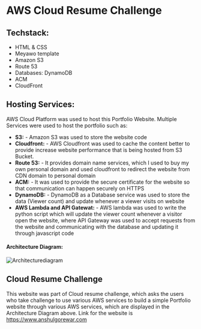 # AWS Cloud Resume Challenge

<html>
  <head>
    <body>
      <h2> Techstack: </h2>
      <ul>
        <li> HTML & CSS </li>
        <li> Meyawo template </li>
        <li> Amazon S3 </li>
        <li> Route 53 </li>
        <li> Databases: DynamoDB </li>
        <li> ACM </li>
        <li> CloudFront </li>
      </ul>
      <h2> Hosting Services: </h2>
      AWS Cloud Platform was used to host this Portfolio Website. Multiple Services were used to host the portfolio such as:
      <ul>
        <li><b>S3:</b> - Amazon S3 was used to store the website code </li>
        <li><b>Cloudfront:</b> - AWS Cloudfront was used to cache the content better to provide increase website performance that is being hosted from S3 Bucket.</li>
        <li> <b>Route 53:</b> - It provides domain name services, which I used to buy my own personal domain and used cloudfront to redirect the website from CDN domain to personal domain </li>
        <li> <b>ACM:</b> - It was used to provide the secure certificate for the website so that communication can happen securely on HTTPS </li>
        <li><b>DynamoDB:</b> - DynamoDB as a Database service was used to store the data (Viewer count) and update whenever a viewer visits on website </li>
        <li><b> AWS Lambda and API Gatewat:</b> - AWS lambda was used to write the python script which will update the viewer count whenever a visitor open the website, where API Gateway was used to accept requests from the website and communicating with the database and updating it through javascript code </li>
      </ul>
      
#### Architecture Diagram:
![Architecturediagram](https://github.com/gorewaranshul/aws-cloud-resume-challenge/assets/87205043/0024a240-a02c-49fe-a8fe-ba36ac75946d)
      <h2> Cloud Resume Challenge</h2>
       This website was part of Cloud resume challenge, which asks the users who take challenge to use various AWS services to build a simple Portfolio website through various
        AWS services, which are displayed in the Architecture Diagram above. Link for the website is https://www.anshulgorewar.com

